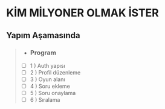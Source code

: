 # KİM MİLYONER OLMAK İSTER

## Yapım Aşamasında

> - ### Program
> - [ ] 1 ) Auth yapısı
> - [ ] 2 ) Profil düzenleme
> - [ ] 3 ) Oyun alanı
> - [ ] 4 ) Soru ekleme
> - [ ] 5 ) Soru onaylama
> - [ ] 6 ) Sıralama  